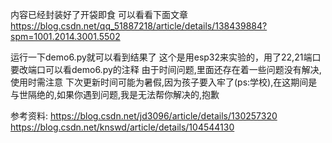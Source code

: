 内容已经封装好了开袋即食
可以看看下面文章
https://blog.csdn.net/qq_51887218/article/details/138439884?spm=1001.2014.3001.5502

运行一下demo6.py就可以看到结果了
这个是用esp32来实验的，用了22,21端口
要改端口可以看demo6.py的注释
由于时间问题,里面还存在着一些问题没有解决,使用时需注意
下次更新时间可能为暑假,因为孩子要入牢了(ps:学校),在这期间是与世隔绝的,如果你遇到问题,我是无法帮你解决的,抱歉

参考资料:
https://blog.csdn.net/jd3096/article/details/130257320
https://blog.csdn.net/knswd/article/details/104544130


